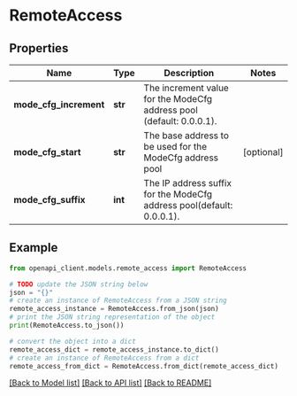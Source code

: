 # RemoteAccess


## Properties

Name | Type | Description | Notes
------------ | ------------- | ------------- | -------------
**mode_cfg_increment** | **str** | The increment value for the ModeCfg address pool (default: 0.0.0.1). | 
**mode_cfg_start** | **str** | The base address to be used for the ModeCfg address pool | [optional] 
**mode_cfg_suffix** | **int** | The IP address suffix for the ModeCfg address pool(default: 0.0.0.1). | 

## Example

```python
from openapi_client.models.remote_access import RemoteAccess

# TODO update the JSON string below
json = "{}"
# create an instance of RemoteAccess from a JSON string
remote_access_instance = RemoteAccess.from_json(json)
# print the JSON string representation of the object
print(RemoteAccess.to_json())

# convert the object into a dict
remote_access_dict = remote_access_instance.to_dict()
# create an instance of RemoteAccess from a dict
remote_access_from_dict = RemoteAccess.from_dict(remote_access_dict)
```
[[Back to Model list]](../README.md#documentation-for-models) [[Back to API list]](../README.md#documentation-for-api-endpoints) [[Back to README]](../README.md)


